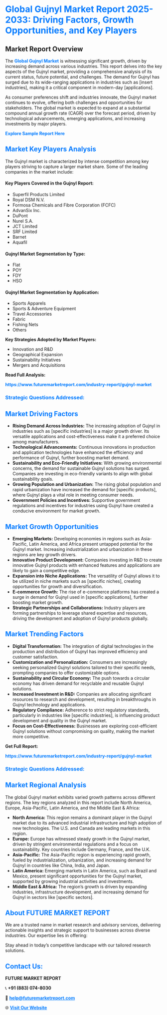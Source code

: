 <h1 style="color: #007BFF;">Global Gujnyl Market Report 2025-2033: Driving Factors, Growth Opportunities, and Key Players</h1>

<section id="overview">
<h2>Market Report Overview</h2>
<p>The <a href="https://www.futuremarketreport.com/industry-report/gujnyl-market" style="color: #007BFF; text-decoration: none;"><strong>Global Gujnyl Market</strong></a> is witnessing significant growth, driven by increasing demand across various industries. This report delves into the key aspects of the Gujnyl market, providing a comprehensive analysis of its current status, future potential, and challenges. The demand for Gujnyl has surged due to its wide-ranging applications in industries such as [insert industries], making it a critical component in modern-day [applications].</p>
<p>As consumer preferences shift and industries innovate, the Gujnyl market continues to evolve, offering both challenges and opportunities for stakeholders. The global market is expected to expand at a substantial compound annual growth rate (CAGR) over the forecast period, driven by technological advancements, emerging applications, and increasing investments by major players.</p>
</section>

<section id="overview">
<p><a href="https://www.futuremarketreport.com/request-sample/reportId=45767" style="color: #007BFF; text-decoration: none;"><strong>Explore Sample Report Here</strong></a></p>
</section>

<section id="key-players">
<h2 style="color: #007BFF;">Market Key Players Analysis</h2>
<p>The Gujnyl market is characterized by intense competition among key players striving to capture a larger market share. Some of the leading companies in the market include:</p>
<h4>Key Players Covered in the Gujnyl Report:</h4>
<ul><li>Superfil Products Limited</li><li>Royal DSM N.V.</li><li>Formosa Chemicals and Fibre Corporation (FCFC)</li><li>AdvanSix Inc.</li><li>DuPont</li><li>Nurel S.A.</li><li>JCT Limited</li><li>SRF Limited</li><li>Barnet</li><li>Aquafil</li></ul>
<h4>Gujnyl Market Segmentation by Type:</h4>
<ul><li>Flat</li><li>POY</li><li>FDY</li><li>HSO</li></ul>

<h4>Gujnyl Market Segmentation by Application:</h4>
<ul><li>Sports Apparels</li><li>Sports &amp; Adventure Equipment</li><li>Travel Accessories</li><li>Fabric</li><li>Fishing Nets</li><li>Others</li></ul>
<p><strong>Key Strategies Adopted by Market Players:</strong></p>
<ul>
<li>Innovation and R&D</li>
<li>Geographical Expansion</li>
<li>Sustainability Initiatives</li>
<li>Mergers and Acquisitions</li>
</ul>
</section>

<section>
<p><strong>Read Full Analysis: </strong></p><a href="https://www.futuremarketreport.com/industry-report/gujnyl-market" style="color: #007BFF; text-decoration: none;"><strong>https://www.futuremarketreport.com/industry-report/gujnyl-market</strong></a>
<h3 style="color: #007BFF;">Strategic Questions Addressed:</h3>
</section>

<section id="driving-factors">
<h2 style="color: #007BFF;">Market Driving Factors</h2>
<ul>
<li><strong>Rising Demand Across Industries:</strong> The increasing adoption of Gujnyl in industries such as [specific industries] is a major growth driver. Its versatile applications and cost-effectiveness make it a preferred choice among manufacturers.</li>
<li><strong>Technological Advancements:</strong> Continuous innovations in production and application technologies have enhanced the efficiency and performance of Gujnyl, further boosting market demand.</li>
<li><strong>Sustainability and Eco-Friendly Initiatives:</strong> With growing environmental concerns, the demand for sustainable Gujnyl solutions has surged. Companies are investing in eco-friendly variants to align with global sustainability goals.</li>
<li><strong>Growing Population and Urbanization:</strong> The rising global population and rapid urbanization have increased the demand for [specific products], where Gujnyl plays a vital role in meeting consumer needs.</li>
<li><strong>Government Policies and Incentives:</strong> Supportive government regulations and incentives for industries using Gujnyl have created a conducive environment for market growth.</li>
</ul>
</section>

<section id="growth-opportunities">
<h2 style="color: #007BFF;">Market Growth Opportunities</h2>
<ul>
<li><strong>Emerging Markets:</strong> Developing economies in regions such as Asia-Pacific, Latin America, and Africa present untapped potential for the Gujnyl market. Increasing industrialization and urbanization in these regions are key growth drivers.</li>
<li><strong>Innovative Product Development:</strong> Companies investing in R&D to create innovative Gujnyl products with enhanced features and applications are likely to gain a competitive edge.</li>
<li><strong>Expansion into Niche Applications:</strong> The versatility of Gujnyl allows it to be utilized in niche markets such as [specific niches], creating opportunities for growth and diversification.</li>
<li><strong>E-commerce Growth:</strong> The rise of e-commerce platforms has created a surge in demand for Gujnyl used in [specific applications], further boosting market growth.</li>
<li><strong>Strategic Partnerships and Collaborations:</strong> Industry players are forming partnerships to leverage shared expertise and resources, driving the development and adoption of Gujnyl products globally.</li>
</ul>
</section>

<section id="trending-factors">
<h2 style="color: #007BFF;">Market Trending Factors</h2>
<ul>
<li><strong>Digital Transformation:</strong> The integration of digital technologies in the production and distribution of Gujnyl has improved efficiency and customer satisfaction.</li>
<li><strong>Customization and Personalization:</strong> Consumers are increasingly seeking personalized Gujnyl solutions tailored to their specific needs, prompting companies to offer customizable options.</li>
<li><strong>Sustainability and Circular Economy:</strong> The push towards a circular economy has driven demand for recyclable and reusable Gujnyl solutions.</li>
<li><strong>Increased Investment in R&D:</strong> Companies are allocating significant resources to research and development, resulting in breakthroughs in Gujnyl technology and applications.</li>
<li><strong>Regulatory Compliance:</strong> Adherence to strict regulatory standards, particularly in industries like [specific industries], is influencing product development and quality in the Gujnyl market.</li>
<li><strong>Focus on Cost-Effectiveness:</strong> Businesses are exploring cost-efficient Gujnyl solutions without compromising on quality, making the market more competitive.</li>
</ul>
</section>

<section>
<p><strong>Get Full Report: </strong></p><a href="https://www.futuremarketreport.com/industry-report/gujnyl-market" style="color: #007BFF; text-decoration: none;"><strong>https://www.futuremarketreport.com/industry-report/gujnyl-market</strong></a>
<h3 style="color: #007BFF;">Strategic Questions Addressed:</h3>
</section>


<section id="regional-analysis">
<h2 style="color: #007BFF;">Market Regional Analysis</h2>
<p>The global Gujnyl market exhibits varied growth patterns across different regions. The key regions analyzed in this report include North America, Europe, Asia-Pacific, Latin America, and the Middle East & Africa:</p>
<ul>
<li><strong>North America:</strong> This region remains a dominant player in the Gujnyl market due to its advanced industrial infrastructure and high adoption of new technologies. The U.S. and Canada are leading markets in this region.</li>
<li><strong>Europe:</strong> Europe has witnessed steady growth in the Gujnyl market, driven by stringent environmental regulations and a focus on sustainability. Key countries include Germany, France, and the U.K.</li>
<li><strong>Asia-Pacific:</strong> The Asia-Pacific region is experiencing rapid growth, fueled by industrialization, urbanization, and increasing demand for Gujnyl in countries like China, India, and Japan.</li>
<li><strong>Latin America:</strong> Emerging markets in Latin America, such as Brazil and Mexico, present significant opportunities for the Gujnyl market, supported by growing industrial activities and investments.</li>
<li><strong>Middle East & Africa:</strong> The region’s growth is driven by expanding industries, infrastructure development, and increasing demand for Gujnyl in sectors like [specific sectors].</li>
</ul>
</section>

<footer>
<h2 style="color: #007BFF;">About FUTURE MARKET REPORT</h2>
<p>We are a trusted name in market research and advisory services, delivering actionable insights and strategic support to businesses across diverse industries. Our expertise lies in offering:</p>

<p>Stay ahead in today’s competitive landscape with our tailored research solutions.</p>

<h2 style="color: #007BFF;">Contact Us:</h2>
<p><strong>FUTURE MARKET REPORT</strong></p>
<p>📞 <strong>+91 (883) 074-8030</strong></p>
<p>📧 <strong><a href="mailto:help@futuremarketreport.com" style="color: #007BFF;">help@futuremarketreport.com</a></strong></p>
<p>🌐 <strong><a href="https://www.futuremarketreport.com/" style="color: #007BFF;">Visit Our Website</a></strong></p>
</footer>